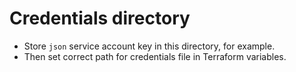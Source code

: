 # Credentials directory

- Store `json` service account key in this directory, for example.
- Then set correct path for credentials file in Terraform variables.
